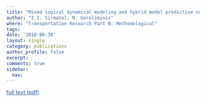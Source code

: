 ```yaml
---
title: "Mixed logical dynamical modeling and hybrid model predictive control of public transport operations"
author: "I.I. Sirmatel, N. Geroliminis"
where: "Transportation Research Part B: Methodological"
tags: 
date: '2018-06-30'
layout: single
category: publications
author_profile: false
excerpt: 
comments: true
sidebar:
  nav: 
---
```

<a href="https://sirmatel.github.io/assets/files/sirmatel2018mixed.pdf" style="color: #2d5a8c; text-decoration:underline">full text (pdf)</a>
